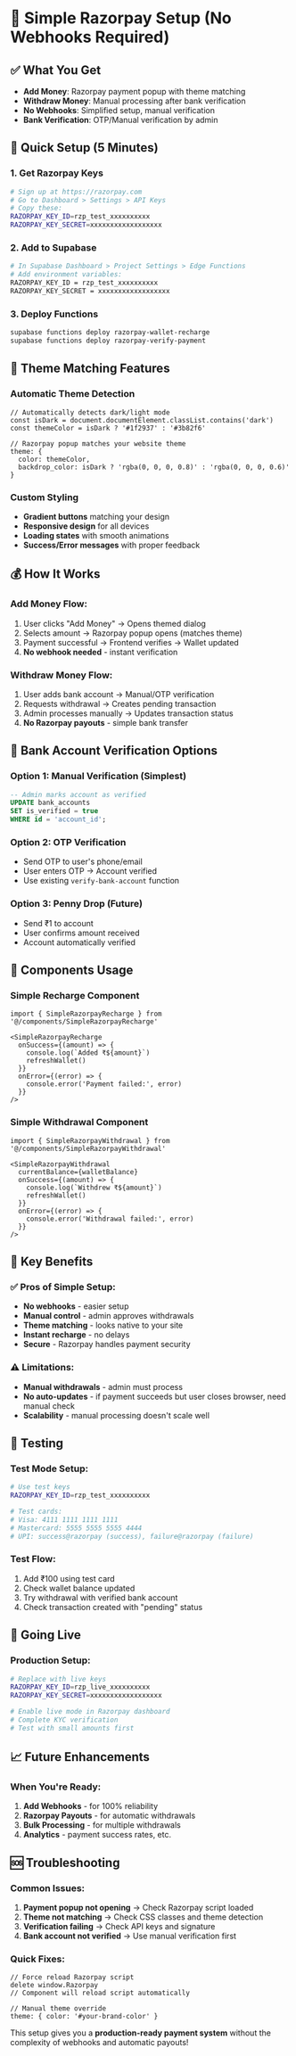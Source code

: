 # 🚀 Simple Razorpay Setup (No Webhooks Required)

## ✅ **What You Get**
- **Add Money**: Razorpay payment popup with theme matching
- **Withdraw Money**: Manual processing after bank verification
- **No Webhooks**: Simplified setup, manual verification
- **Bank Verification**: OTP/Manual verification by admin

## 🔑 **Quick Setup (5 Minutes)**

### 1. Get Razorpay Keys
```bash
# Sign up at https://razorpay.com
# Go to Dashboard > Settings > API Keys
# Copy these:
RAZORPAY_KEY_ID=rzp_test_xxxxxxxxxx
RAZORPAY_KEY_SECRET=xxxxxxxxxxxxxxxxxx
```

### 2. Add to Supabase
```bash
# In Supabase Dashboard > Project Settings > Edge Functions
# Add environment variables:
RAZORPAY_KEY_ID = rzp_test_xxxxxxxxxx
RAZORPAY_KEY_SECRET = xxxxxxxxxxxxxxxxxx
```

### 3. Deploy Functions
```bash
supabase functions deploy razorpay-wallet-recharge
supabase functions deploy razorpay-verify-payment
```

## 🎨 **Theme Matching Features**

### Automatic Theme Detection
```tsx
// Automatically detects dark/light mode
const isDark = document.documentElement.classList.contains('dark')
const themeColor = isDark ? '#1f2937' : '#3b82f6'

// Razorpay popup matches your website theme
theme: {
  color: themeColor,
  backdrop_color: isDark ? 'rgba(0, 0, 0, 0.8)' : 'rgba(0, 0, 0, 0.6)'
}
```

### Custom Styling
- **Gradient buttons** matching your design
- **Responsive design** for all devices
- **Loading states** with smooth animations
- **Success/Error messages** with proper feedback

## 💰 **How It Works**

### Add Money Flow:
1. User clicks "Add Money" → Opens themed dialog
2. Selects amount → Razorpay popup opens (matches theme)
3. Payment successful → Frontend verifies → Wallet updated
4. **No webhook needed** - instant verification

### Withdraw Money Flow:
1. User adds bank account → Manual/OTP verification
2. Requests withdrawal → Creates pending transaction
3. Admin processes manually → Updates transaction status
4. **No Razorpay payouts** - simple bank transfer

## 🏦 **Bank Account Verification Options**

### Option 1: Manual Verification (Simplest)
```sql
-- Admin marks account as verified
UPDATE bank_accounts 
SET is_verified = true 
WHERE id = 'account_id';
```

### Option 2: OTP Verification
- Send OTP to user's phone/email
- User enters OTP → Account verified
- Use existing `verify-bank-account` function

### Option 3: Penny Drop (Future)
- Send ₹1 to account
- User confirms amount received
- Account automatically verified

## 📱 **Components Usage**

### Simple Recharge Component
```tsx
import { SimpleRazorpayRecharge } from '@/components/SimpleRazorpayRecharge'

<SimpleRazorpayRecharge
  onSuccess={(amount) => {
    console.log(`Added ₹${amount}`)
    refreshWallet()
  }}
  onError={(error) => {
    console.error('Payment failed:', error)
  }}
/>
```

### Simple Withdrawal Component
```tsx
import { SimpleRazorpayWithdrawal } from '@/components/SimpleRazorpayWithdrawal'

<SimpleRazorpayWithdrawal
  currentBalance={walletBalance}
  onSuccess={(amount) => {
    console.log(`Withdrew ₹${amount}`)
    refreshWallet()
  }}
  onError={(error) => {
    console.error('Withdrawal failed:', error)
  }}
/>
```

## 🎯 **Key Benefits**

### ✅ **Pros of Simple Setup:**
- **No webhooks** - easier setup
- **Manual control** - admin approves withdrawals
- **Theme matching** - looks native to your site
- **Instant recharge** - no delays
- **Secure** - Razorpay handles payment security

### ⚠️ **Limitations:**
- **Manual withdrawals** - admin must process
- **No auto-updates** - if payment succeeds but user closes browser, need manual check
- **Scalability** - manual processing doesn't scale well

## 🔧 **Testing**

### Test Mode Setup:
```bash
# Use test keys
RAZORPAY_KEY_ID=rzp_test_xxxxxxxxxx

# Test cards:
# Visa: 4111 1111 1111 1111
# Mastercard: 5555 5555 5555 4444
# UPI: success@razorpay (success), failure@razorpay (failure)
```

### Test Flow:
1. Add ₹100 using test card
2. Check wallet balance updated
3. Try withdrawal with verified bank account
4. Check transaction created with "pending" status

## 🚀 **Going Live**

### Production Setup:
```bash
# Replace with live keys
RAZORPAY_KEY_ID=rzp_live_xxxxxxxxxx
RAZORPAY_KEY_SECRET=xxxxxxxxxxxxxxxxxx

# Enable live mode in Razorpay dashboard
# Complete KYC verification
# Test with small amounts first
```

## 📈 **Future Enhancements**

### When You're Ready:
1. **Add Webhooks** - for 100% reliability
2. **Razorpay Payouts** - for automatic withdrawals  
3. **Bulk Processing** - for multiple withdrawals
4. **Analytics** - payment success rates, etc.

## 🆘 **Troubleshooting**

### Common Issues:
1. **Payment popup not opening** → Check Razorpay script loaded
2. **Theme not matching** → Check CSS classes and theme detection
3. **Verification failing** → Check API keys and signature
4. **Bank account not verified** → Use manual verification first

### Quick Fixes:
```tsx
// Force reload Razorpay script
delete window.Razorpay
// Component will reload script automatically

// Manual theme override
theme: { color: '#your-brand-color' }
```

This setup gives you a **production-ready payment system** without the complexity of webhooks and automatic payouts!




